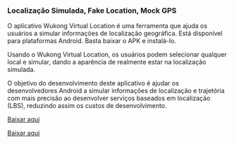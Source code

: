 <h3>Localização Simulada, Fake Location, Mock GPS</h3>

O aplicativo Wukong Virtual Location é uma ferramenta que ajuda os usuários a simular informações de localização geográfica. Está disponível para plataformas Android. Basta baixar o APK e instalá-lo.

Usando o Wukong Virtual Location, os usuários podem selecionar qualquer local e simular, dando a aparência de realmente estar na localização simulada.

O objetivo do desenvolvimento deste aplicativo é ajudar os desenvolvedores Android a simular informações de localização e trajetória com mais precisão ao desenvolver serviços baseados em localização (LBS), reduzindo assim os custos de desenvolvimento.

<a href="https://www.123pan.com/s/k6bMjv-adiI.html" target="_blank">Baixar aqui</a>

<a href="https://wwnr.lanzouv.com/b0knhjugb" target="_blank">Baixar aqui</a>
